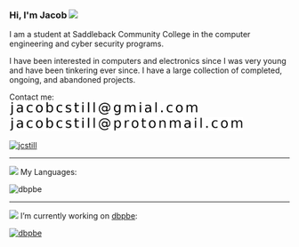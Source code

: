 ### Hi, I'm Jacob <img height="24px" src="https://emojipedia-us.s3.dualstack.us-west-1.amazonaws.com/thumbs/160/google/56/turtle_1f422.png"/>

I am a student at Saddleback Community College in the computer engineering and cyber security programs.

I have been interested in computers and electronics since I was very young and have been tinkering ever since. I have a large collection of completed, ongoing, and abandoned projects.

Contact me:
<br>
<img height="25px" src="./gmail.png"/>
<br>
<img height="25px" src="./protonmail.png"/>
<!-- <br> -->
<!-- <img height="25px" src="reddit.png"/> -->


[![jcstill](https://github-readme-stats.vercel.app/api/?username=jcstill&count_private=true&show_icons=true)](https://github.com/jcstill)

---

<img height="24px" src="https://emojipedia-us.s3.dualstack.us-west-1.amazonaws.com/thumbs/160/google/241/seedling_1f331.png"/> My Languages:

![dbpbe](https://github-readme-stats.vercel.app/api/top-langs/?username=jcstill&layout=compact&hide_title=true)

---

<img height="24px" src="https://emojipedia-us.s3.dualstack.us-west-1.amazonaws.com/thumbs/160/google/241/telescope_1f52d.png"/> I’m currently working on [dbpbe](https://dbpbe.com):

[![dbpbe](https://github-readme-stats.vercel.app/api/pin/?username=jcstill&repo=dbpbe)](https://github.com/jcstill/DBPBE)


